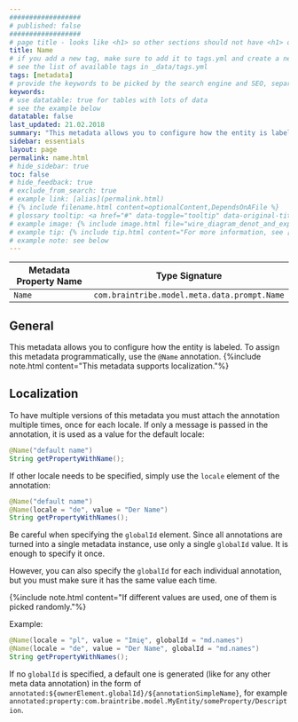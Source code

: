 ```yaml
---
##################
# published: false
##################
# page title - looks like <h1> so other sections should not have <h1> or single-hash headings
title: Name
# if you add a new tag, make sure to add it to tags.yml and create a new page in pages/tags
# see the list of available tags in _data/tags.yml
tags: [metadata]
# provide the keywords to be picked by the search engine and SEO, separated by a comma
keywords: 
# use datatable: true for tables with lots of data
# see the example below
datatable: false
last_updated: 21.02.2018
summary: "This metadata allows you to configure how the entity is labeled."
sidebar: essentials
layout: page
permalink: name.html
# hide_sidebar: true
toc: false
# hide_feedback: true
# exclude_from_search: true
# example link: [alias](permalink.html)
# {% include filename.html content=optionalContent,DependsOnAFile %}
# glossary tooltip: <a href="#" data-toggle="tooltip" data-original-title="{{site.data.glossary.entity_type}}">entity types</a>
# example image: {% include image.html file="wire_diagram_denot_and_experts.png" max-width=600 %}
# example tip: {% include tip.html content="For more information, see [Metadata](general_metadata_properties.html)" %}
# example note: see below
---
```


Metadata Property Name  | Type Signature  
------- | -----------
`Name` | `com.braintribe.model.meta.data.prompt.Name`

## General
This metadata allows you to configure how the entity is labeled. To assign this metadata programmatically, use the `@Name` annotation.
{%include note.html content="This metadata supports localization."%}


## Localization

To have multiple versions of this metadata you must attach the annotation multiple times, once for each locale. If only a message is passed in the annotation, it is used as a value for the default locale:
```java
@Name("default name")
String getPropertyWithName();
```
If other locale needs to be specified, simply use the `locale` element of the annotation:

```java
@Name("default name")
@Name(locale = "de", value = "Der Name")
String getPropertyWithNames();
```

Be careful when specifying the `globalId` element. Since all annotations are turned into a single metadata instance, use only a single `globalId` value. It is enough to specify it once. 

However, you can also specify the `globalId` for each individual annotation, but you must make sure it has the same value each time. 

{%include note.html content="If different values are used, one of them is picked randomly."%}

Example:
```java
@Name(locale = "pl", value = "Imię", globalId = "md.names")
@Name(locale = "de", value = "Der Name", globalId = "md.names")
String getPropertyWithNames();
```

If no `globalId` is specified, a default one is generated (like for any other meta data annotation) in the form of `annotated:${ownerElement.globalId}/${annotationSimpleName}`, for example `annotated:property:com.braintribe.model.MyEntity/someProperty/Description`.

